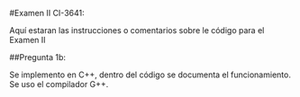 #Examen II CI-3641:

Aquí estaran las instrucciones o comentarios sobre le código para el Examen II

##Pregunta 1b: 

Se implemento en C++, dentro del código se documenta el funcionamiento. Se uso el compilador G++. 


